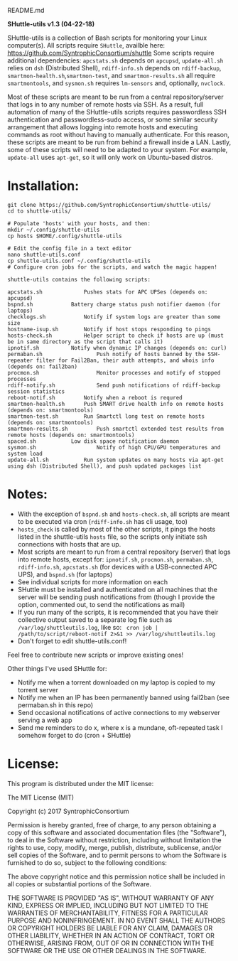 README.md

**SHuttle-utils v1.3 (04-22-18)**

SHuttle-utils is a collection of Bash scripts for monitoring your Linux computer(s). All scripts require `SHuttle`, availble here: https://github.com/SyntrophicConsortium/shuttle
Some scripts require additional dependencies: `apcstats.sh` depends on `apcupsd`, `update-all.sh` relies on `dsh` (Distributed Shell), `rdiff-info.sh` depends on `rdiff-backup`, `smartmon-health.sh`,`smartmon-test`, and `smartmon-results.sh` all require `smartmontools`, and `sysmon.sh` requires `lm-sensors` and, optionally, `nvclock`.

Most of these scripts are meant to be run from a central repository/server that logs in to any number of remote hosts via SSH. As a result, full automation of many of the SHuttle-utils scripts requires passwordless SSH authentication and passwordless-sudo access, or some similar security arrangement that allows logging into remote hosts and executing commands as root without having to manually authenticate. For this reason, these scripts are meant to be run from behind a firewall inside a LAN. Lastly, some of these scripts will need to be adapted to your system. For example, `update-all` uses `apt-get`, so it will only work on Ubuntu-based distros.

# Installation:
    git clone https://github.com/SyntrophicConsortium/shuttle-utils/
    cd to shuttle-utils/

    # Populate 'hosts' with your hosts, and then:
    mkdir ~/.config/shuttle-utils
    cp hosts $HOME/.config/shuttle-utils

    # Edit the config file in a text editor
    nano shuttle-utils.conf
    cp shuttle-utils.conf ~/.config/shuttle-utils
    # Configure cron jobs for the scripts, and watch the magic happen!


``` 
shuttle-utils contains the following scripts:

apcstats.sh 			Pushes stats for APC UPSes (depends on: apcupsd)
bspnd.sh			Battery charge status push notifier daemon (for laptops)
checklogs.sh			Notify if system logs are greater than some size
hostname-isup.sh		Notify if host stops responding to pings
hosts-check.sh			Helper script to check if hosts are up (must be in same directory as the script that calls it)
ipnotif.sh			Notify when dynamic IP changes (depends on: curl)
permaban.sh            		Push notify of hosts banned by the SSH-repeater filter for Fail2Ban, their auth attempts, and whois info (depends on: fail2ban)
procmon.sh             		Monitor processes and notify of stopped processes
rdiff-notify.sh        		Send push notifications of rdiff-backup session statistics
reboot-notif.sh			Notify when a reboot is requred
smartmon-health.sh		Push SMART drive health info on remote hosts (depends on: smartmontools)
smartmon-test.sh		Run Smartctl long test on remote hosts (depends on: smartmontools)
smartmon-results.sh     	Push smartctl extended test results from remote hosts (depends on: smartmontools)
spaced.sh			Low disk space notification daemon
sysmon.sh               	Notify of high CPU/GPU temperatures and system load
update-all.sh			Run system updates on many hosts via apt-get using dsh (Distributed Shell), and push updated packages list
```


# Notes:
* With the exception of `bspnd.sh` and `hosts-check.sh`, all scripts are meant to be executed via cron (`rdiff-info.sh` has cli usage, too)
* `hosts_check` is called by most of the other scripts, it pings the hosts listed in the shuttle-utils `hosts` file, so the scripts only initiate ssh connections with hosts that are up.
* Most scripts are meant to run from a central repository (server) that logs into remote hosts, except for: `ipnotif.sh`, `procmon.sh`, `permaban.sh`, `rdiff-info.sh`, `apcstats.sh` (for devices with a USB-connected APC UPS), and `bspnd.sh` (for laptops) 
* See individual scripts for more information on each
* SHuttle must be installed and authenticated on all machines that the server will be sending push notifications from (though I provide the option, commented out, to send the notifications as mail)
* If you run many of the scripts, it is recommended that you have their collective output saved to a separate log file such as `/var/log/shuttleutils.log`, like so:
` cron job | /path/to/script/reboot-notif 2>&1 >> /var/log/shuttleutils.log`
* Don't forget to edit shuttle-utils.conf!

Feel free to contribute new scripts or improve existing ones!

Other things I've used SHuttle for:
* Notify me when a torrent downloaded on my laptop is copied to my torrent server
* Notify me when an IP has been permanently banned using fail2ban (see permaban.sh in this repo)
* Send occasional notifications of active connections to my webserver serving a web app
* Send me reminders to do x, where x is a mundane, oft-repeated task I somehow forget to do (cron + SHuttle)


# License:
This program is distributed under the MIT license:

The MIT License (MIT)

Copyright (c) 2017 SyntrophicConsortium

Permission is hereby granted, free of charge, to any person obtaining a copy of this software and associated documentation files (the "Software"), to deal in the Software without restriction, including without limitation the rights to use, copy, modify, merge, publish, distribute, sublicense, and/or sell copies of the Software, and to permit persons to whom the Software is furnished to do so, subject to the following conditions:

The above copyright notice and this permission notice shall be included in all copies or substantial portions of the Software.

THE SOFTWARE IS PROVIDED "AS IS", WITHOUT WARRANTY OF ANY KIND, EXPRESS OR IMPLIED, INCLUDING BUT NOT LIMITED TO THE WARRANTIES OF MERCHANTABILITY, FITNESS FOR A PARTICULAR PURPOSE AND NONINFRINGEMENT. IN NO EVENT SHALL THE AUTHORS OR COPYRIGHT HOLDERS BE LIABLE FOR ANY CLAIM, DAMAGES OR OTHER LIABILITY, WHETHER IN AN ACTION OF CONTRACT, TORT OR OTHERWISE, ARISING FROM, OUT OF OR IN CONNECTION WITH THE SOFTWARE OR THE USE OR OTHER DEALINGS IN THE SOFTWARE.
